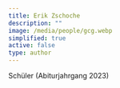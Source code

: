 ```yaml
---
title: Erik Zschoche
description: ""
image: /media/people/gcg.webp
simplified: true
active: false
type: author
---
```

Schüler (Abiturjahrgang 2023)
